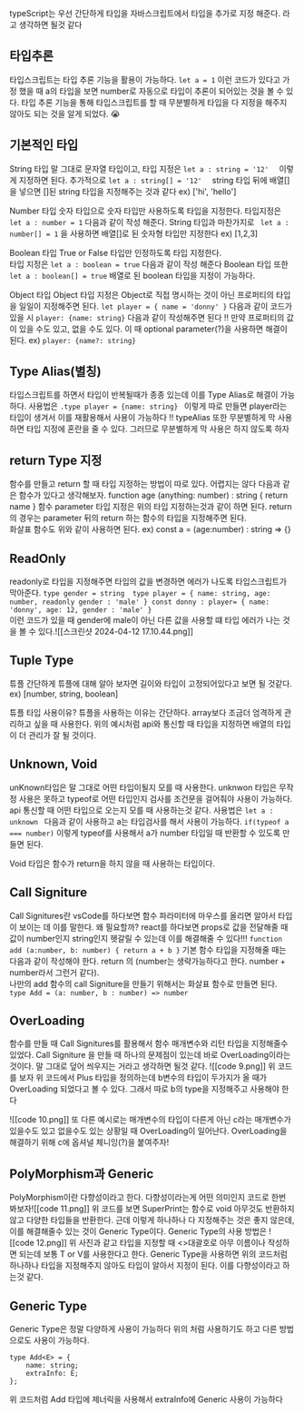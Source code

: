 typeScript는 우선 간단하게 타입을 자바스크립트에서 타입을 추가로 지정 해준다. 라고 생각하면 될것 같다

## 타입추론

타입스크립트는 타입 추론 기능을 활용이 가능하다.
`let a = 1` 이런 코드가 있다고 가정 했을 때 a의 타입을 보면 number로 자동으로 타입이 추론이 되어있는 것을 볼 수 있다.
타입 추론 기능을 통해 타입스크립트를 할 때 무분별하게 타입을 다 지정을 해주지 않아도 되는 것을 알게 되었다. 😭

## 기본적인 타입

String 타입
말 그대로 문자열 타입이고, 타입 지정은 `let a : string = '12'  ` 이렇게 지정하면 된다.
추가적으로 `let a : string[] = '12'  ` string 타입 뒤에 배열[]을 넣으면 []된 string 타입을 지정해주는 것과 같다 ex) ['hi', 'hello']

Number 타입
숫자 타입으로 숫자 타입만 사용하도록 타입을 지정한다.
타입지정은 ` let a : number = 1` 다음과 같이 작성 해준다.
String 타입과 마찬가지로 ` let a : number[] = 1` 을 사용하면 배열[]로 된 숫자형 타입만 지정한다 ex) [1,2,3]

Boolean 타입
True or False 타입만 인정하도록 타입 지정한다.  
 타입 지정은 `let a : boolean = true` 다음과 같이 작성 해준다
Boolean 타입 또한 `let a : boolean[] = true` 배열로 된 boolean 타입을 지정이 가능하다.

Object 타입
Object 타입 지정은 Object로 직접 명시하는 것이 아닌 프로퍼티의 타입을 일일이 지정해주면 된다.
`let player = {
		name = 'donny'
	}` 다음과 같이 코드가 있을 시 `player: {name: string}` 다음과 같이 작성해주면 된다 !!
만약 프로퍼티의 값이 있을 수도 있고, 없을 수도 있다. 이 때 optional parameter(?)을 사용하면 해결이 된다. ex) `player: {name?: string}`

## Type Alias(별칭)

타입스크립트를 하면서 타입이 반복될때가 종종 있는데 이를 Type Alias로 해결이 가능하다.
사용법은 `.type player = {name: string} ` 이렇게 따로 만들면 player라는 타입이 생겨서 이를 재활용해서 사용이 가능하다 !!
typeAlias 또한 무분별하게 막 사용하면 타입 지정에 혼란을 줄 수 있다. 그러므로 무분별하게 막 사용은 하지 않도록 하자

## return Type 지정

함수를 만들고 return 할 때 타입 지정하는 방법이 따로 있다. 어렵지는 않다
다음과 같은 함수가 있다고 생각해보자.
function age (anything: number) : string {
return name
}
함수 parameter 타입 지정은 위의 타입 지정하는것과 같이 하면 된다.
return 의 경우는 parameter 뒤의 return 하는 함수의 타입을 지정해주면 된다.  
 화살표 함수도 위와 같이 사용하면 된다. ex) const a = (age:number) : string => {}

## ReadOnly

readonly로 타입을 지정해주면 타입의 값을 변경하면 에러가 나도록 타입스크립트가 막아준다.
`type gender = string 
	type player = {
		name: string,
		age: number,
		readonly gender : 'male'
		}
	const donny : player= {
		name: 'donny',
		age: 12,
		gender : 'male'
	}`  
 이런 코드가 있을 때 gender에 male이 아닌 다른 값을 사용할 떄 타입 에러가 나는 것을 볼 수 있다.![[스크린샷 2024-04-12 17.10.44.png]]

## Tuple Type

튜플
간단하게 튜플에 대해 알아 보자면 길이와 타입이 고정되어있다고 보면 될 것같다.
ex) [number, string, boolean]

튜플 타입 사용이유?
튜플을 사용하는 이유는 간단하다.
array보다 조금더 엄격하게 관리하고 싶을 때 사용한다. 위의 예시처럼 api와 통신할 때 타입을 지정하면 배열의 타입이 더 관리가 잘 될 것이다.

## Unknown, Void

unKnown타입은 말 그대로 어떤 타입이될지 모를 때 사용한다.
unknwon 타입은 무작정 사용은 못하고 typeof로 어떤 타입인지 검사를 조건문을 걸어줘야 사용이 가능하다.
api 통신할 때 어떤 타입으로 오는지 모를 때 사용하는것 같다. 사용법은 `let a : unknown ` 다음과 같이 사용하고 a는 타입검사를 해서 사용이 가능하다.
`if(typeof a === number)` 이렇게 typeof를 사용해서 a가 number 타입일 때 반환할 수 있도록 만들면 된다.

Void 타입은 함수가 return을 하지 않을 때 사용하는 타입이다.

## Call Signiture

Call Signitures란 vsCode를 하다보면 함수 파라미터에 마우스를 올리면 알아서 타입이 보이는 데 이를 말한다.
왜 필요할까? react를 하다보면 props로 값을 전달해줄 때 값이 number인지 string인지 헷갈릴 수 있는데 이를 해결해줄 수 있다!!!
`function add (a:number, b: number) {
		return a + b
	}`
기본 함수 타입을 지정해줄 때는 다음과 같이 작성해야 한다. return 의 (number는 생략가능하다고 한다. number + number라서 그런거 같다).  
 나만의 add 함수의 call Signiture을 만들기 위해서는 화살표 함수로 만들면 된다.
`type Add = (a: number, b : number) => number`

## OverLoading

함수를 만들 때 Call Signitures를 활용해서 함수 매개변수와 리턴 타입을 지정해줄수 있었다.
Call Signiture 을 만들 때 하나의 문제점이 있는데 바로 OverLoading이라는 것이다. 말 그대로 덮어 씌우지는 거라고 생각하면 될것 같다. ![[code 9.png]]
위 코드를 보자 위 코드에서 Plus 타입을 정의하는데 b변수의 타입이 두가지가 올 때가 OverLoading 되었다고 볼 수 있다. 그래서 따로 b의 type을 지정해주고 사용해야 한다

![[code 10.png]]
또 다른 예시로는 매개변수의 타입이 다른게 아닌 c라는 매개변수가 있을수도 있고 없을수도 있는 상황일 때 OverLoading이 일어난다. OverLoading을 해결하기 위해 c에 옵셔널 체니잉(?)을 붙여주자!

## PolyMorphism과 Generic

PolyMorphism이란 다향성이라고 한다.
다향성이라는게 어떤 의미인지 코드로 한번 봐보자![[code 11.png]]
위 코드를 보면 SuperPrint는 함수로 void 아무것도 반환하지 않고 다양한 타입들을 반환한다. 근데 이렇게 하나하나 다 지정해주는 것은 좋지 않은데, 이를 해결해줄수 있는 것이 Generic Type이다.
Generic Type의 사용 방법은 ![[code 12.png]]
위 사진과 같고 타입을 지정할 때 <>대괄호로 아무 이름이나 작성하면 되는데 보통 T or V를 사용한다고 한다. Generic Type을 사용하면 위의 코드처럼 하나하나 타입을 지정해주지 않아도 타입이 알아서 지정이 된다. 이를 다향성이라고 하는것 같다.

## Generic Type

Generic Type은 정말 다양하게 사용이 가능하다 위의 처럼 사용하기도 하고 다른 방법으로도 사용이 가능하다.

```
type Add<E> = {
	name: string;
	extraInfo: E;
};
```

위 코드처럼 Add 타입에 제너릭을 사용해서 extraInfo에 Generic 사용이 가능하다
